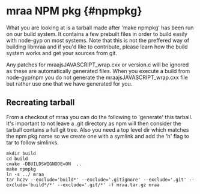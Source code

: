 mraa NPM pkg                        {#npmpkg}
============

What you are looking at is a tarball made after 'make npmpkg' has been run on
our build system. It contains a few prebuilt files in order to build easily
with node-gyp on most systems. Note that this is not the preffered way of
building libmraa and if you'd like to contribute, please learn how the build
system works and get your sources from git.

Any patches for mraajsJAVASCRIPT_wrap.cxx or version.c will be ignored as these
are automatically generated files. When you execute a build from node-gyp/npm
you do not generate the mraajsJAVASCRIPT_wrap.cxx file but rather use one that
we have generated for you.

Recreating tarball
------------------

From a checkout of mraa you can do the following to 'generate' this tarball.
It's important to not leave a .git directory as npm will then consider the
tarball contains a full git tree. Also you need a top level dir which matches
the npm pkg name so we create one with a symlink and add the 'h' flag to tar to
follow simlinks.

~~~~~~~~~~~~~{.sh}
mkdir build
cd build
cmake -DBUILDSWIGNODE=ON  ..
make npmpkg
ln -s ../ mraa
tar hczv --exclude='build*' --exclude='.gitignore' --exclude='.git' --exclude='build*/*' --exclude='.git/*' -f mraa.tar.gz mraa
~~~~~~~~~~~~~
